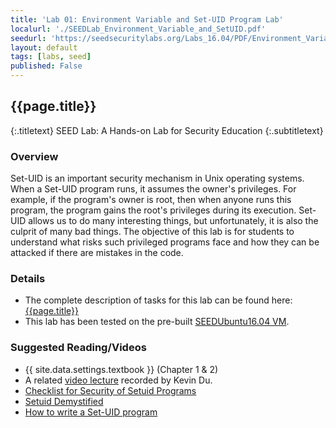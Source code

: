 ```yaml
---
title: 'Lab 01: Environment Variable and Set-UID Program Lab'
localurl: './SEEDLab_Environment_Variable_and_SetUID.pdf'
seedurl: 'https://seedsecuritylabs.org/Labs_16.04/PDF/Environment_Variable_and_SetUID.pdf'
layout: default
tags: [labs, seed]
published: False
---
```


## {{page.title}}
{:.titletext}
SEED Lab: A Hands-on Lab for Security Education
{:.subtitletext}

### Overview

Set-UID is an important security mechanism in Unix operating systems.
When a Set-UID program runs, it assumes the owner's privileges.
For example, if the program's owner is root, then when anyone runs this program, the program gains the root's privileges during its execution.
Set-UID allows us to do many interesting things, but unfortunately, it is also the culprit of many bad things.
The objective of this lab is for students to understand what risks such privileged programs face and how they can be attacked if there are mistakes in the code.

### Details

- The complete description of tasks for this lab can be found here: [{{page.title}}]({{page.localurl}})
- This lab has been tested on the pre-built [SEEDUbuntu16.04 VM](https://seedsecuritylabs.org/lab_env.html).

### Suggested Reading/Videos

- {{ site.data.settings.textbook }} (Chapter 1 & 2)
- A related [video lecture](https://youtu.be/tZblgb5LYmk) recorded by  Kevin Du.
- [Checklist for Security of Setuid Programs](https://seedsecuritylabs.org/Labs_16.04/Software/Environment_Variable_and_SetUID/files/setuid.pdf)
- [Setuid Demystified](http://www.cis.syr.edu/%7Ewedu/minix/projects/setuid_paper.pdf)
- [How to write a Set-UID program](http://nob.cs.ucdavis.edu/%7Ebishop/secprog/1987-sproglogin.pdf)
